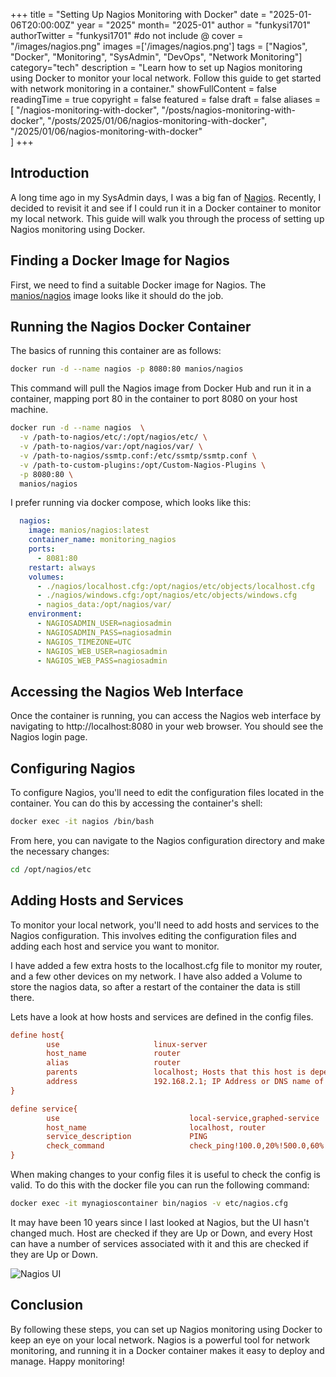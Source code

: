 +++
title = "Setting Up Nagios Monitoring with Docker"
date = "2025-01-06T20:00:00Z"
year = "2025"
month= "2025-01"
author = "funkysi1701"
authorTwitter = "funkysi1701" #do not include @
cover = "/images/nagios.png"
images =['/images/nagios.png']
tags = ["Nagios", "Docker", "Monitoring", "SysAdmin", "DevOps", "Network Monitoring"]
category="tech"
description = "Learn how to set up Nagios monitoring using Docker to monitor your local network. Follow this guide to get started with network monitoring in a container."
showFullContent = false
readingTime = true
copyright = false
featured = false
draft = false
aliases = [
    "/nagios-monitoring-with-docker",
    "/posts/nagios-monitoring-with-docker",
    "/posts/2025/01/06/nagios-monitoring-with-docker",
    "/2025/01/06/nagios-monitoring-with-docker"    
]
+++
## Introduction

A long time ago in my SysAdmin days, I was a big fan of [Nagios](/posts/2014/i-love-nagios/). Recently, I decided to revisit it and see if I could run it in a Docker container to monitor my local network. This guide will walk you through the process of setting up Nagios monitoring using Docker.

## Finding a Docker Image for Nagios

First, we need to find a suitable Docker image for Nagios. The [manios/nagios](https://hub.docker.com/r/manios/nagios) image looks like it should do the job.

## Running the Nagios Docker Container

The basics of running this container are as follows:

```bash
docker run -d --name nagios -p 8080:80 manios/nagios
```
This command will pull the Nagios image from Docker Hub and run it in a container, mapping port 80 in the container to port 8080 on your host machine.

```bash
docker run -d --name nagios  \
  -v /path-to-nagios/etc/:/opt/nagios/etc/ \
  -v /path-to-nagios/var:/opt/nagios/var/ \
  -v /path-to-nagios/ssmtp.conf:/etc/ssmtp/ssmtp.conf \
  -v /path-to-custom-plugins:/opt/Custom-Nagios-Plugins \
  -p 8080:80 \
  manios/nagios
```

I prefer running via docker compose, which looks like this:

```yaml 
  nagios:
    image: manios/nagios:latest
    container_name: monitoring_nagios
    ports:
      - 8081:80
    restart: always
    volumes:
      - ./nagios/localhost.cfg:/opt/nagios/etc/objects/localhost.cfg
      - ./nagios/windows.cfg:/opt/nagios/etc/objects/windows.cfg
      - nagios_data:/opt/nagios/var/
    environment:
      - NAGIOSADMIN_USER=nagiosadmin
      - NAGIOSADMIN_PASS=nagiosadmin
      - NAGIOS_TIMEZONE=UTC
      - NAGIOS_WEB_USER=nagiosadmin
      - NAGIOS_WEB_PASS=nagiosadmin
``` 

## Accessing the Nagios Web Interface

Once the container is running, you can access the Nagios web interface by navigating to http://localhost:8080 in your web browser. You should see the Nagios login page.

## Configuring Nagios
To configure Nagios, you'll need to edit the configuration files located in the container. You can do this by accessing the container's shell:

```bash
docker exec -it nagios /bin/bash
```

From here, you can navigate to the Nagios configuration directory and make the necessary changes:

```bash
cd /opt/nagios/etc
```

## Adding Hosts and Services

To monitor your local network, you'll need to add hosts and services to the Nagios configuration. This involves editing the configuration files and adding each host and service you want to monitor. 

I have added a few extra hosts to the localhost.cfg file to monitor my router, and a few other devices on my network. I have also added a Volume to store the nagios data, so after a restart of the container the data is still there.

Lets have a look at how hosts and services are defined in the config files.

```cfg
define host{
        use                     linux-server
        host_name               router
        alias                   router
        parents                 localhost; Hosts that this host is dependent on  
        address                 192.168.2.1; IP Address or DNS name of the host
}
```
```cfg
define service{
        use                             local-service,graphed-service
        host_name                       localhost, router
        service_description             PING
        check_command                   check_ping!100.0,20%!500.0,60%
}
```

When making changes to your config files it is useful to check the config is valid. To do this with the docker file you can run the following command:

```bash
docker exec -it mynagioscontainer bin/nagios -v etc/nagios.cfg
```

It may have been 10 years since I last looked at Nagios, but the UI hasn't changed much. Host are checked if they are Up or Down, and every Host can have a number of services associated with it and this are checked if they are Up or Down. 

![Nagios UI](/images/nagios.png)

## Conclusion

By following these steps, you can set up Nagios monitoring using Docker to keep an eye on your local network. Nagios is a powerful tool for network monitoring, and running it in a Docker container makes it easy to deploy and manage. Happy monitoring!